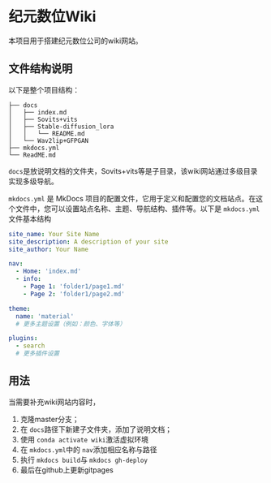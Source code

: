 # 纪元数位Wiki

本项目用于搭建纪元数位公司的wiki网站。

## 文件结构说明

以下是整个项目结构：

```
├── docs
│   ├── index.md
│   ├── Sovits+vits
│   ├── Stable-diffusion_lora
│   │   └── README.md
│   └── Wav2lip+GFPGAN
├── mkdocs.yml
└── ReadME.md
```

`docs`是放说明文档的文件夹，Sovits+vits等是子目录，该wiki网站通过多级目录实现多级导航。

 `mkdocs.yml` 是 MkDocs 项目的配置文件，它用于定义和配置您的文档站点。在这个文件中，您可以设置站点名称、主题、导航结构、插件等。以下是 `mkdocs.yml`文件基本结构

```yml
site_name: Your Site Name
site_description: A description of your site
site_author: Your Name

nav:
  - Home: 'index.md'
  - info:
  	- Page 1: 'folder1/page1.md'
  	- Page 2: 'folder1/page2.md'

theme:
  name: 'material'
  # 更多主题设置（例如：颜色、字体等）

plugins:
  - search
  # 更多插件设置

```

## 用法

当需要补充wiki网站内容时，

1. 克隆master分支；
2. 在 `docs`路径下新建子文件夹，添加了说明文档；
3. 使用 `conda activate wiki`激活虚拟环境
4. 在 `mkdocs.yml`中的 `nav`添加相应名称与路径
5. 执行 `mkdocs build`与 `mkdocs gh-deploy `
6. 最后在github上更新gitpages
